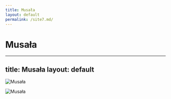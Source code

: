 ```yaml
---
title: Musała
layout: default
permalink: /site7.md/
---
```

Musała
==================================================================
---
title: Musała
layout: default
---

![Musała](http://zgierka.pl/wp-content/uploads/2017/08/DSC01511b.jpg)

![Musała](https://goryaktywnie.pl/wp-content/uploads/2023/01/Musala-lezy-w-masywie-Rila.jpg)